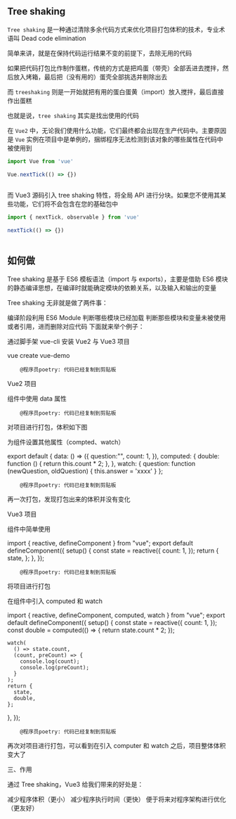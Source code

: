 ## Tree shaking
`Tree shaking` 是一种通过清除多余代码方式来优化项目打包体积的技术，专业术语叫 Dead code elimination

简单来讲，就是在保持代码运行结果不变的前提下，去除无用的代码

如果把代码打包比作制作蛋糕，传统的方式是把鸡蛋（带壳）全部丢进去搅拌，然后放入烤箱，最后把（没有用的）蛋壳全部挑选并剔除出去

而 `treeshaking` 则是一开始就把有用的蛋白蛋黄（import）放入搅拌，最后直接作出蛋糕

也就是说，`tree shaking` 其实是找出使用的代码

在 `Vue2` 中，无论我们使用什么功能，它们最终都会出现在生产代码中。主要原因是 `Vue` 实例在项目中是单例的，捆绑程序无法检测到该对象的哪些属性在代码中被使用到

```js
import Vue from 'vue'
 
Vue.nextTick(() => {})
 
```


而 Vue3 源码引入 tree shaking 特性，将全局 API 进行分块。如果您不使用其某些功能，它们将不会包含在您的基础包中

```js
import { nextTick, observable } from 'vue'
 
nextTick(() => {})
 
```
    
## 如何做

Tree shaking 是基于 ES6 模板语法（import 与 exports），主要是借助 ES6 模块的静态编译思想，在编译时就能确定模块的依赖关系，以及输入和输出的变量

Tree shaking 无非就是做了两件事：

编译阶段利用 ES6 Module 判断哪些模块已经加载
判断那些模块和变量未被使用或者引用，进而删除对应代码
下面就来举个例子：

通过脚手架 vue-cli 安装 Vue2 与 Vue3 项目

vue create vue-demo
 
        @程序员poetry: 代码已经复制到剪贴板
    
Vue2 项目

组件中使用 data 属性

<script>
    export default {
        data: () => ({
            count: 1,
        }),
    };
</script>
 
        @程序员poetry: 代码已经复制到剪贴板
    
对项目进行打包，体积如下图



为组件设置其他属性（compted、watch）

export default {
    data: () => ({
        question:"", 
        count: 1,
    }),
    computed: {
        double: function () {
            return this.count * 2;
        },
    },
    watch: {
        question: function (newQuestion, oldQuestion) {
            this.answer = 'xxxx'
        }
};
 
        @程序员poetry: 代码已经复制到剪贴板
    
再一次打包，发现打包出来的体积并没有变化



Vue3 项目

组件中简单使用

import { reactive, defineComponent } from "vue";
export default defineComponent({
  setup() {
    const state = reactive({
      count: 1,
    });
    return {
      state,
    };
  },
});
 
        @程序员poetry: 代码已经复制到剪贴板
    
将项目进行打包



在组件中引入 computed 和 watch

import { reactive, defineComponent, computed, watch } from "vue";
export default defineComponent({
  setup() {
    const state = reactive({
      count: 1,
    });
    const double = computed(() => {
      return state.count * 2;
    });

    watch(
      () => state.count,
      (count, preCount) => {
        console.log(count);
        console.log(preCount);
      }
    );
    return {
      state,
      double,
    };
  },
});
 
        @程序员poetry: 代码已经复制到剪贴板
    
再次对项目进行打包，可以看到在引入 computer 和 watch 之后，项目整体体积变大了



三、作用

通过 Tree shaking，Vue3 给我们带来的好处是：

减少程序体积（更小）
减少程序执行时间（更快）
便于将来对程序架构进行优化（更友好）
